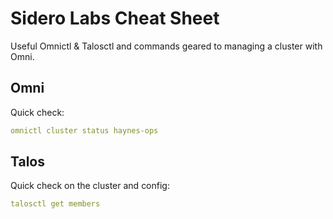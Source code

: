 # Sidero Labs Cheat Sheet

Useful Omnictl & Talosctl and commands geared to managing a cluster with Omni.

## Omni

Quick check:

```yaml
omnictl cluster status haynes-ops
```

## Talos

Quick check on the cluster and config:

```yaml
talosctl get members
```

